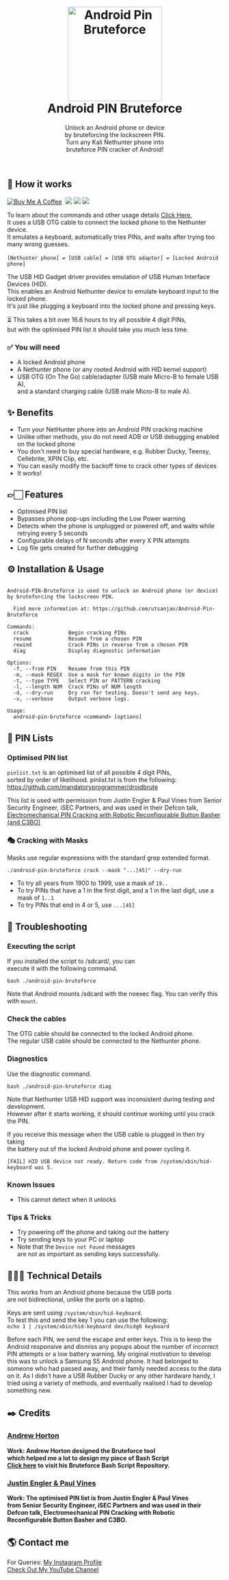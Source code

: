 <h1 align="center">
  <br>
  <a href="https://github.com/utsanjan/Android-Pin-Bruteforce/">
  <img src="https://bit.ly/3M5ztgi" width="220" alt="Android Pin Bruteforce">
  </a><br>
  Android PIN Bruteforce
  <br>
</h1>
<p align="center">Unlock an Android phone or device<br>by bruteforcing the lockscreen PIN.
<br>Turn any Kali Nethunter phone into<br>bruteforce PIN cracker of Android!</p> <br>

## 🧭 How it works

[![Buy Me A Coffee](https://img.shields.io/open-vsx/stars/redhat/java?color=D8B024&label=buy%20me%20a%20coffee&style=plastic)](https://www.buymeacoffee.com/utsanjan)‎ ‎
[![](https://img.shields.io/github/languages/count/utsanjan/Android-Pin-Bruteforce?style=plastic)](https://github.com/utsanjan/Android-Pin-Bruteforce/search?l=shell)‎ ‎
[![](https://img.shields.io/github/license/utsanjan/Android-Pin-Bruteforce?logoColor=red&style=plastic)](https://github.com/utsanjan/Android-Pin-Bruteforce/blob/main/LICENSE)‎ ‎
[![](https://img.shields.io/github/languages/top/utsanjan/Android-Pin-Bruteforce?color=light%20green&style=plastic)](https://github.com/utsanjan/Android-Pin-Bruteforce)‎ ‎

To learn about the commands and other usage details [Click Here.](https://github.com/utsanjan/Android-Pin-Bruteforce#-installation--usage)
<br>It uses a USB OTG cable to connect the locked phone to the Nethunter device.
<br>It emulates a keyboard, automatically tries PINs, and waits after trying too many wrong guesses.
<br><br>
`[Nethunter phone] ⇌ [USB cable] ⇌ [USB OTG adaptor] ⇌ [Locked Android phone]`

The USB HID Gadget driver provides emulation of USB Human Interface Devices (HID).
<br>This enables an Android Nethunter device to emulate keyboard input to the locked phone.
<br>It's just like plugging a keyboard into the locked phone and pressing keys.

⏳ This takes a bit over 16.6 hours to try all possible 4 digit PINs,<br>
but with the optimised PIN list it should take you much less time.

### ✅ You will need

- A locked Android phone
- A Nethunter phone (or any rooted Android with HID kernel support)
- USB OTG (On The Go) cable/adapter (USB male Micro-B to female USB A),<br>
and a standard charging cable (USB male Micro-B to male A).

## ✨ Benefits

- Turn your NetHunter phone into an Android PIN cracking machine
- Unlike other methods, you do not need ADB or USB debugging enabled on the locked phone
- You don't need to buy special hardware, e.g. Rubber Ducky, Teensy, Cellebrite, XPIN Clip, etc.
- You can easily modify the backoff time to crack other types of devices
- It works!

## 👉🏻 Features

- Optimised PIN list
- Bypasses phone pop-ups including the Low Power warning
- Detects when the phone is unplugged or powered off, and waits while retrying every 5 seconds
- Configurable delays of N seconds after every X PIN attempts
- Log file gets created for further debugging

## ⚙ Installation & Usage

```

Android-PIN-Bruteforce is used to unlock an Android phone (or device) by bruteforcing the lockscreen PIN.

  Find more information at: https://github.com/utsanjan/Android-Pin-Bruteforce

Commands:
  crack             Begin cracking PINs
  resume            Resume from a chosen PIN
  rewind            Crack PINs in reverse from a chosen PIN
  diag              Display diagnostic information

Options:
  -f, --from PIN    Resume from this PIN
  -m, --mask REGEX  Use a mask for known digits in the PIN
  -t, --type TYPE   Select PIN or PATTERN cracking
  -l, --length NUM  Crack PINs of NUM length
  -d, --dry-run     Dry run for testing. Doesn't send any keys.
  -v, --verbose     Output verbose logs.

Usage:
  android-pin-bruteforce <command> [options]
```

## 📌 PIN Lists

### Optimised PIN list

`pinlist.txt` is an optimised list of all possible 4 digit PINs,<br>
sorted by order of likelihood. pinlist.txt is from the following:<br>
https://github.com/mandatoryprogrammer/droidbrute

This list is used with permission from Justin Engler & Paul Vines from Senior Security Engineer, iSEC Partners,
and was used in their Defcon talk, [Electromechanical PIN Cracking with Robotic Reconfigurable Button Basher (and C3BO)](https://www.defcon.org/html/defcon-21/dc-21-speakers.html#Engler)

### 🎭 Cracking with Masks

Masks use regular expressions with the standard grep extended format.

`./android-pin-bruteforce crack --mask "...[45]" --dry-run`

- To try all years from 1900 to 1999, use a mask of `19..`
- To try PINs that have a 1 in the first digit, and a 1 in the last digit, use a mask of `1..1`
- To try PINs that end in 4 or 5, use `...[45]`


## 🙁 Troubleshooting

### Executing the script

If you installed the script to /sdcard/, you can
<br>execute it with the following command.

```bash ./android-pin-bruteforce``` 

Note that Android mounts /sdcard with the noexec flag. You can verify this with ```mount```.

### Check the cables

The OTG cable should be connected to the locked Android phone.
<br>The regular USB cable should be connected to the Nethunter phone.

### Diagnostics

Use the diagnostic command.

```bash ./android-pin-bruteforce diag```

Note that Nethunter USB HID support was inconsistent during testing and development.<br>
However after it starts working, it should continue working until you crack the PIN.

If you receive this message when the USB cable is plugged in then try taking<br>
the battery out of the locked Android phone and power cycling it.

```[FAIL] HID USB device not ready. Return code from /system/xbin/hid-keyboard was 5.```

### Known Issues
- This cannot detect when it unlocks

### Tips & Tricks

- Try powering off the phone and taking out the battery
- Try sending keys to your PC or laptop
- Note that the ```Device not Found``` messages<br>
are not as important as sending keys successfully.

## 🧑🏻‍💻 Technical Details

This works from an Android phone because the USB ports<br>
are not bidirectional, unlike the ports on a laptop.

Keys are sent using `/system/xbin/hid-keyboard`. <br>
To test this and send the key 1 you can use the following: <br>
`echo 1 | /system/xbin/hid-keyboard dev/hidg0 keyboard`

Before each PIN, we send the escape and enter keys. This is to keep the Android responsive and dismiss any popups about the number of incorrect PIN attempts or a low battery warning. My original motivation to develop this was to unlock a Samsung S5 Android phone. It had belonged to someone who had passed away, and their family needed access to the data on it. As I didn't have a USB Rubber Ducky or any other hardware handy, I tried using a variety of methods, and eventually realised I had to develop something new.

## ✒️ Credits 
### [Andrew Horton](https://github.com/urbanadventurer)<br>
**Work: Andrew Horton designed the Bruteforce tool<br>
which helped me a lot to design my piece of Bash Script**<br>
**[Click here](https://github.com/urbanadventurer/Android-PIN-Bruteforce)  to visit his Bruteforce Bash Script Repository.**<br>

### [Justin Engler & Paul Vines](https://defcon.org/html/defcon-21/dc-21-speakers.html#Engler)<br>
**Work: The optimised PIN list is from Justin Engler & Paul Vines<br>
from Senior Security Engineer, iSEC Partners and was used in their<br>
Defcon talk, Electromechanical PIN Cracking with Robotic <br>
Reconfigurable Button Basher and C3BO.**<br>

## 🌎 Contact me  

For Queries: [My Instagram Profile](https://www.instagram.com/utsanjan/)  
[Check Out My YouTube Channel](https://www.youtube.com/DopeSatan)
 
